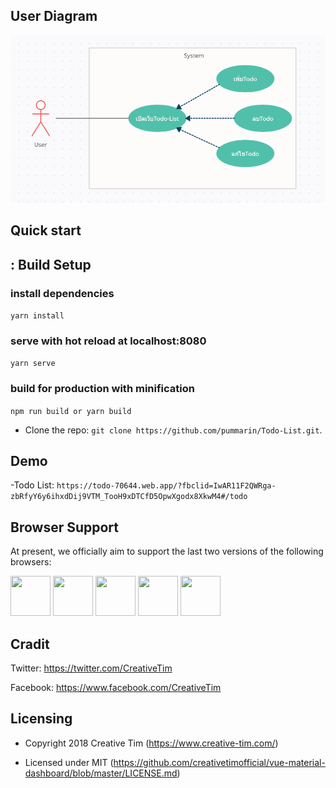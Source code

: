 ## User Diagram

<img src="https://github.com/pummarin/Todo-List/blob/main/public/picture/user.png" >

## Quick start

## : Build Setup

### install dependencies
`yarn install`
### serve with hot reload at localhost:8080
`yarn serve`
### build for production with minification
`npm run build or yarn build`

- Clone the repo: `git clone https://github.com/pummarin/Todo-List.git`.

## Demo
-Todo List: `https://todo-70644.web.app/?fbclid=IwAR11F2QWRga-zbRfyY6y6ihxdDij9VTM_TooH9xDTCfD5OpwXgodx8XkwM4#/todo`

## Browser Support

At present, we officially aim to support the last two versions of the following browsers:

<img src="https://s3.amazonaws.com/creativetim_bucket/github/browser/chrome.png" width="64" height="64"> <img src="https://s3.amazonaws.com/creativetim_bucket/github/browser/firefox.png" width="64" height="64"> <img src="https://s3.amazonaws.com/creativetim_bucket/github/browser/edge.png" width="64" height="64"> <img src="https://s3.amazonaws.com/creativetim_bucket/github/browser/safari.png" width="64" height="64"> <img src="https://s3.amazonaws.com/creativetim_bucket/github/browser/opera.png" width="64" height="64">

## Cradit

Twitter: <https://twitter.com/CreativeTim>

Facebook: <https://www.facebook.com/CreativeTim>

## Licensing

- Copyright 2018 Creative Tim (https://www.creative-tim.com/)

- Licensed under MIT (https://github.com/creativetimofficial/vue-material-dashboard/blob/master/LICENSE.md)

